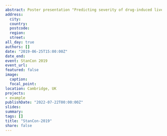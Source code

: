 ```yaml
---
abstract: Poster presentation "Predicting severity of drug-induced liver injury with uncertainty".
address:
  city: 
  country: 
  postcode: 
  region: 
  street: 
all_day: true
authors: []
date: "2019-06-25T15:00:00Z"
date_end: 
event: StanCon 2019
event_url: 
featured: false
image:
  caption: 
  focal_point: 
location: Cambridge, UK
projects:
- example
publishDate: "2022-07-22T00:00:00Z"
slides: 
summary: 
tags: []
title: "StanCon-2019"
share: false
---
```

